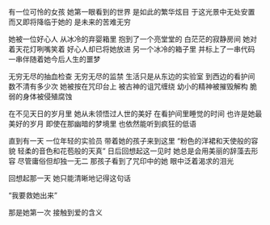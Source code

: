 有一位可怜的女孩
她第一眼看到的世界
是如此的繁华炫目
于这光景中无处安置
而又即将降临于她的
是未来的苦难无穷

她被一位好心人
从冰冷的弃婴箱里
抱到了一个亮堂堂的
白茫茫的寂静房间
她对着天花灯咧嘴笑着
好心人却已将她放进
另一个冰冷的箱子里
并标上了一串代码
一串伴随着她今后人生的噩梦

无穷无尽的抽血检查
无穷无尽的监禁
生活只是从东边的实验室
到西边的看护间
数不清有多少次
她被按在咒印台上
被古神的诅咒缠绕
幼小的精神被摧毁解构
脆弱的身体被侵殖腐蚀

在不见天日的岁月里
她从未领悟过人世的美好
在看护间里睡觉的时间
也许是她最美好的岁月
即使在那幽暗的梦境里
也依然能听到疯狂的低语

直到有一天
一位年轻的实验员
带着她的孩子来到这里
“粉色的洋裙和天使般的容貌
轻柔的音色和花苞般的天真”
日后回想起这一见时
她总是会用美丽的辞藻去形容
尽管庸俗但却独一无二
那孩子看到了咒印中的她
眼中泛着渴求的泪光

回想起那一天
她只能清晰地记得这句话

“我要救她出来”

那是她第一次
接触到爱的含义
<!-- ##{"timestamp":1542711454}## -->